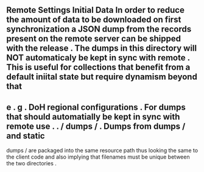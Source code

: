 #
Remote
Settings
Initial
Data
In
order
to
reduce
the
amount
of
data
to
be
downloaded
on
first
synchronization
a
JSON
dump
from
the
records
present
on
the
remote
server
can
be
shipped
with
the
release
.
The
dumps
in
this
directory
will
NOT
automaticaly
be
kept
in
sync
with
remote
.
This
is
useful
for
collections
that
benefit
from
a
default
iniital
state
but
require
dynamism
beyond
that
-
e
.
g
.
DoH
regional
configurations
.
For
dumps
that
should
automatially
be
kept
in
sync
with
remote
use
.
.
/
dumps
/
.
Dumps
from
dumps
/
and
static
-
dumps
/
are
packaged
into
the
same
resource
path
thus
looking
the
same
to
the
client
code
and
also
implying
that
filenames
must
be
unique
between
the
two
directories
.
